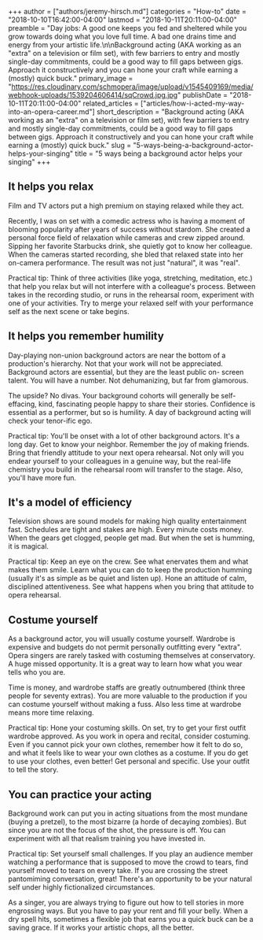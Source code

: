 +++
author = ["authors/jeremy-hirsch.md"]
categories = "How-to"
date = "2018-10-10T16:42:00-04:00"
lastmod = "2018-10-11T20:11:00-04:00"
preamble = "Day jobs: A good one keeps you fed and sheltered while you grow towards doing what you love full time. A bad one drains time and energy from your artistic life.\n\nBackground acting (AKA working as an \"extra\" on a television or film set), with few barriers to entry and mostly single-day commitments, could be a good way to fill gaps between gigs. Approach it constructively and you can hone your craft while earning a (mostly) quick buck."
primary_image = "https://res.cloudinary.com/schmopera/image/upload/v1545409169/media/webhook-uploads/1539204606414/sqCrowd.jpg.jpg"
publishDate = "2018-10-11T20:11:00-04:00"
related_articles = ["articles/how-i-acted-my-way-into-an-opera-career.md"]
short_description = "Background acting (AKA working as an &quot;extra&quot; on a television or film set), with few barriers to entry and mostly single-day commitments, could be a good way to fill gaps between gigs. Approach it constructively and you can hone your craft while earning a (mostly) quick buck."
slug = "5-ways-being-a-background-actor-helps-your-singing"
title = "5 ways being a background actor helps your singing"
+++

## It helps you relax

Film and TV actors put a high premium on staying relaxed while they act.

Recently, I was on set with a comedic actress who is having a moment of blooming popularity after years of success without stardom. She created a personal force field of relaxation while cameras and crew zipped around. Sipping her favorite Starbucks drink, she quietly got to know her colleague. When the cameras started recording, she bled that relaxed state into her on-camera performance. The result was not just "natural", it was "real".

Practical tip: Think of three activities (like yoga, stretching, meditation, etc.) that help you relax but will not interfere with a colleague's process. Between takes in the recording studio, or runs in the rehearsal room, experiment with one of your activities. Try to merge your relaxed self with your performance self as the next scene or take begins.

## It helps you remember humility

Day-playing non-union background actors are near the bottom of a production's hierarchy. Not that your work will not be appreciated. Background actors are essential, but they are the least public on- screen talent. You will have a number. Not dehumanizing, but far from glamorous.

The upside? No divas. Your background cohorts will generally be self-effacing, kind, fascinating people happy to share their stories. Confidence is essential as a performer, but so is humility. A day of background acting will check your tenor-ific ego.

Practical tip: You'll be onset with a lot of other background actors. It's a long day. Get to know your neighbor. Remember the joy of making friends. Bring that friendly attitude to your next opera rehearsal. Not only will you endear yourself to your colleagues in a genuine way, but the real-life chemistry you build in the rehearsal room will transfer to the stage. Also, you'll have more fun.

## It's a model of efficiency

Television shows are sound models for making high quality entertainment fast. Schedules are tight and stakes are high. Every minute costs money. When the gears get clogged, people get mad. But when the set is humming, it is magical.

Practical tip: Keep an eye on the crew. See what enervates them and what makes them smile. Learn what you can do to keep the production humming (usually it's as simple as be quiet and listen up). Hone an attitude of calm, disciplined attentiveness. See what happens when you bring that attitude to opera rehearsal.

## Costume yourself

As a background actor, you will usually costume yourself. Wardrobe is expensive and budgets do not permit personally outfitting every "extra". Opera singers are rarely tasked with costuming themselves at conservatory. A huge missed opportunity. It is a great way to learn how what you wear tells who you are.

Time is money, and wardrobe staffs are greatly outnumbered (think three people for seventy extras). You are more valuable to the production if you can costume yourself without making a fuss. Also less time at wardrobe means more time relaxing.

Practical tip: Hone your costuming skills. On set, try to get your first outfit wardrobe approved. As you work in opera and recital, consider costuming. Even if you cannot pick your own clothes, remember how it felt to do so, and what it feels like to wear your own clothes as a costume. If you do get to use your clothes, even better! Get personal and specific. Use your outfit to tell the story.

## You can practice your acting

Background work can put you in acting situations from the most mundane (buying a pretzel), to the most bizarre (a horde of decaying zombies). But since you are not the focus of the shot, the pressure is off. You can experiment with all that realism training you have invested in.

Practical tip: Set yourself small challenges. If you play an audience member watching a performance that is supposed to move the crowd to tears, find yourself moved to tears on every take. If you are crossing the street pantomiming conversation, great! There's an opportunity to be your natural self under highly fictionalized circumstances.

As a singer, you are always trying to figure out how to tell stories in more engrossing ways. But you have to pay your rent and fill your belly. When a dry spell hits, sometimes a flexible job that earns you a quick buck can be a saving grace. If it works your artistic chops, all the better.
